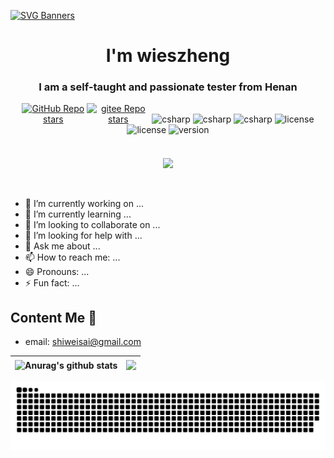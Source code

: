 [![SVG Banners](https://svg-banners.vercel.app/api?type=origin&text1=Welcom💖&width=1000&height=400)](https://github.com/Akshay090/svg-banners)
<h1 align="center">I'm wieszheng</h1>
<h3 align="center">I am a self-taught and passionate tester from Henan</h3>

<div align="center">
  <a href="https://github.com/wieszheng/wonder" class="link github-link" target="_blank"><img style="max-width: 100px;" alt="GitHub Repo stars" src="https://img.shields.io/github/stars/wieszheng/wonder?style=social"></a>
  <a href="https://gitee.com/wieszheng/brisk" class="link gitee-link" target="_blank"><img style="max-width: 100px;" alt="gitee Repo stars" src="https://gitee.com/wieszheng/brisk/badge/star.svg"></a>
  <img alt="csharp" src="https://img.shields.io/badge/Python-3.8+-blue">
  <img alt="csharp" src="https://img.shields.io/badge/FastApi-0.110.0-red">
  <img alt="csharp" src="https://img.shields.io/badge/SqlAlchemy-2.0.27-green">
  <img alt="license" src="https://img.shields.io/badge/Pydantic-2.6.3-yellow">
  <img alt="license" src="https://img.shields.io/badge/License-MIT-purple">
  <img alt="version" src="https://img.shields.io/badge/Version-1.0.0-brightgreen">
</div>

<br>

<br>

<div align="center"> <a href="https://count.getloli.com"><img align="center" src="https://count.getloli.com/get/@wieszheng?theme=rule34"></a></div>


<br>

<br>

- 🔭 I’m currently working on ...
- 🌱 I’m currently learning ...
- 👯 I’m looking to collaborate on ...
- 🤔 I’m looking for help with ...
- 💬 Ask me about ...
- 📫 How to reach me: ...
- 😄 Pronouns: ...
- ⚡ Fun fact: ...

## Content Me 📱

- email: <a href="mailto:shiweisai@gmail.com">shiweisai@gmail.com</a>


| <img align="center" src="https://github-readme-stats.vercel.app/api?username=wieszheng&show_icons=true&include_all_commits=true&theme=buefy&hide_border=true" alt="Anurag's github stats" /></a> | <img align="center" src="https://github-readme-stats.vercel.app/api/top-langs/?username=wieszheng&layout=compact&theme=buefy&hide_border=true" /></a> |
| ------------- | ------------- |



![wieszheng's github activity graph](https://github.com/wieszheng/wieszheng/blob/output/github-contribution-grid-snake.svg)
